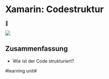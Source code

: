 # Xamarin: Codestruktur
📱

![][image-1]


## Zusammenfassung
- Wie ist der Code strukturiert?

[image-1]:	assets/Bildschirmfoto%202022-12-15%20um%2007.47.36.png

#learning unit#